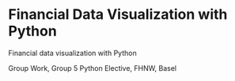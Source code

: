 # Financial Data Visualization with Python
 Financial data visualization with Python

Group Work, Group 5
Python Elective, FHNW, Basel
